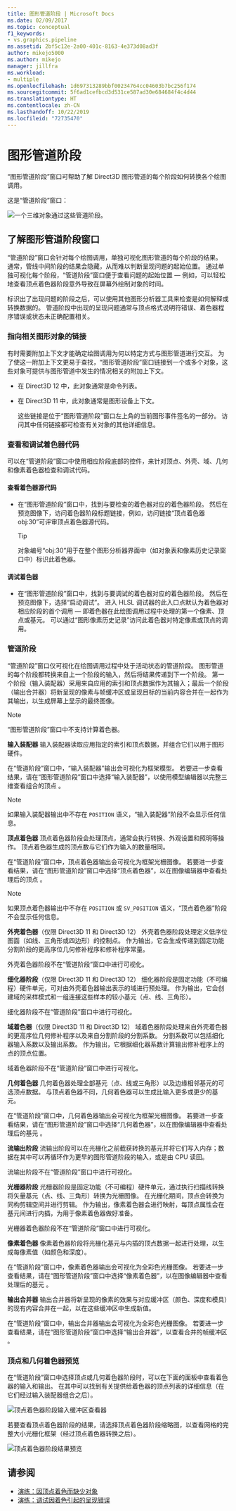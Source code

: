 ```yaml
---
title: 图形管道阶段 | Microsoft Docs
ms.date: 02/09/2017
ms.topic: conceptual
f1_keywords:
- vs.graphics.pipeline
ms.assetid: 2bf5c12e-2a00-401c-8163-4e373d08ad3f
author: mikejo5000
ms.author: mikejo
manager: jillfra
ms.workload:
- multiple
ms.openlocfilehash: 1d697313289bbf00234764cc04603b7bc256f174
ms.sourcegitcommit: 5f6ad1cefbcd3d531ce587ad30e684684f4c4d44
ms.translationtype: HT
ms.contentlocale: zh-CN
ms.lasthandoff: 10/22/2019
ms.locfileid: "72735470"
---
```

# <a name="graphics-pipeline-stages"></a>图形管道阶段
“图形管道阶段”窗口可帮助了解 Direct3D 图形管道的每个阶段如何转换各个绘图调用。

 这是“管道阶段”窗口：

 ![一个三维对象通过这些管道阶段。](media/gfx_diag_demo_pipeline_stages_orientation.png)

## <a name="understanding-the-graphics-pipeline-stages-window"></a>了解图形管道阶段窗口
 “管道阶段”窗口会针对每个绘图调用，单独可视化图形管道的每个阶段的结果。 通常，管线中间阶段的结果会隐藏，从而难以判断呈现问题的起始位置。 通过单独可视化每个阶段，“管道阶段”窗口便于查看问题的起始位置 — 例如，可以轻松地查看顶点着色器阶段意外导致在屏幕外绘制对象的时间。

 标识出了出现问题的阶段之后，可以使用其他图形分析器工具来检查是如何解释或转换数据的。 管道阶段中出现的呈现问题通常与顶点格式说明符错误、着色器程序错误或状态未正确配置相关。

### <a name="links-to-related-graphics-objects"></a>指向相关图形对象的链接
 有时需要附加上下文才能确定绘图调用为何以特定方式与图形管道进行交互。 为了使这一附加上下文更易于查找，“图形管道阶段”窗口链接到一个或多个对象，这些对象可提供与图形管道中发生的情况相关的附加上下文。

- 在 Direct3D 12 中，此对象通常是命令列表。

- 在 Direct3D 11 中，此对象通常是图形设备上下文。

  这些链接是位于“图形管道阶段”窗口左上角的当前图形事件签名的一部分。 访问其中任何链接都可检查有关对象的其他详细信息。

### <a name="viewing-and-debugging-shader-code"></a>查看和调试着色器代码
 可以在“管道阶段”窗口中使用相应阶段底部的控件，来针对顶点、外壳、域、几何和像素着色器检查和调试代码。

#### <a name="to-view-a-shaders-source-code"></a>查看着色器源代码

- 在“图形管道阶段”窗口中，找到与要检查的着色器对应的着色器阶段。 然后在预览图像下，访问着色器阶段标题链接，例如，访问链接“顶点着色器 obj:30”可评审顶点着色器源代码。

    > [!TIP]
    > 对象编号“obj:30”用于在整个图形分析器界面中（如对象表和像素历史记录窗口中）标识此着色器。

#### <a name="to-debug-a-shader"></a>调试着色器

- 在“图形管道阶段”窗口中，找到与要调试的着色器对应的着色器阶段。 然后在预览图像下，选择“启动调试”。 进入 HLSL 调试器的此入口点默认为着色器对相应阶段的首个调用 — 即着色器在此绘图调用过程中处理的第一个像素、顶点或基元。 可以通过“图形像素历史记录”访问此着色器对特定像素或顶点的调用。

### <a name="the-pipeline-stages"></a>管道阶段
 “管道阶段”窗口仅可视化在绘图调用过程中处于活动状态的管道阶段。 图形管道的每个阶段都转换来自上一个阶段的输入，然后将结果传递到下一个阶段。 第一个阶段（输入装配器）采用来自应用的索引和顶点数据作为其输入；最后一个阶段（输出合并器）将新呈现的像素与帧缓冲区或呈现目标的当前内容合并在一起作为其输出，以生成屏幕上显示的最终图像。

> [!NOTE]
> “图形管道阶段”窗口中不支持计算着色器。

 **输入装配器** 输入装配器读取应用指定的索引和顶点数据，并组合它们以用于图形硬件。

 在“管道阶段”窗口中，“输入装配器”输出会可视化为框架模型。 若要进一步查看结果，请在“图形管道阶段”窗口中选择“输入装配器”，以使用模型编辑器以完整三维查看组合的顶点 。

> [!NOTE]
> 如果输入装配器输出中不存在 `POSITION` 语义，“输入装配器”阶段不会显示任何信息。

 **顶点着色器** 顶点着色器阶段会处理顶点，通常会执行转换、外观设置和照明等操作。 顶点着色器生成的顶点数与它们作为输入的数量相同。

 在“管道阶段”窗口中，顶点着色器输出会可视化为框架光栅图像。 若要进一步查看结果，请在“图形管道阶段”窗口中选择“顶点着色器”，以在图像编辑器中查看处理后的顶点 。

> [!NOTE]
> 如果顶点着色器输出中不存在 `POSITION` 或 `SV_POSITION` 语义，“顶点着色器”阶段不会显示任何信息。

 **外壳着色器**（仅限 Direct3D 11 和 Direct3D 12） 外壳着色器阶段处理定义低序位图面（如线、三角形或四边形）的控制点。 作为输出，它会生成传递到固定功能分割阶段的更高序位几何修补程序和修补程序常量。

 外壳着色器阶段不在“管道阶段”窗口中进行可视化。

 **细化器阶段**（仅限 Direct3D 11 和 Direct3D 12） 细化器阶段是固定功能（不可编程）硬件单元，可对由外壳着色器输出表示的域进行预处理。 作为输出，它会创建域的采样模式和一组连接这些样本的较小基元（点、线、三角形）。

 细化器阶段不在“管道阶段”窗口中进行可视化。

 **域着色器**（仅限 Direct3D 11 和 Direct3D 12） 域着色器阶段处理来自外壳着色器的更高序位几何修补程序以及来自分割阶段的分割系数。 分割系数可以包括细化器输入系数以及输出系数。 作为输出，它根据细化器系数计算输出修补程序上的点的顶点位置。

 域着色器阶段不在“管道阶段”窗口中进行可视化。

 **几何着色器** 几何着色器处理全部基元（点、线或三角形）以及边缘相邻基元的可选顶点数据。 与顶点着色器不同，几何着色器可以生成比输入更多或更少的基元。

 在“管道阶段”窗口中，几何着色器输出会可视化为框架光栅图像。 若要进一步查看结果，请在“图形管道阶段”窗口中选择“几何着色器”，以在图像编辑器中查看处理后的基元 。

 **流输出阶段** 流输出阶段可以在光栅化之前截获转换的基元并将它们写入内存；数据在其中可以再循环作为更早的图形管道阶段的输入，或是由 CPU 读回。

 流输出阶段不在“管道阶段”窗口中进行可视化。

 **光栅器阶段** 光栅器阶段是固定功能（不可编程）硬件单元，通过执行扫描线转换将矢量基元（点、线、三角形）转换为光栅图像。 在光栅化期间，顶点会转换为同构剪辑空间并进行剪辑。 作为输出，像素着色器会进行映射，每顶点属性会在基元间进行内插，为用于像素着色器做好准备。

 光栅器着色器阶段不在“管道阶段”窗口中进行可视化。

 **像素着色器** 像素着色器阶段将光栅化基元与内插的顶点数据一起进行处理，以生成每像素值（如颜色和深度）。

 在“管道阶段”窗口中，像素着色器输出会可视化为全彩色光栅图像。 若要进一步查看结果，请在“图形管道阶段”窗口中选择“像素着色器”，以在图像编辑器中查看处理后的基元 。

 **输出合并器** 输出合并器将新呈现的像素的效果与对应缓冲区（颜色、深度和模具）的现有内容合并在一起，以在这些缓冲区中生成新值。

 在“管道阶段”窗口中，输出合并器输出会可视化为全彩色光栅图像。 若要进一步查看结果，请在“图形管道阶段”窗口中选择“输出合并器”，以查看合并的帧缓冲区 。

### <a name="vertex-and-geometry-shader-preview"></a>顶点和几何着色器预览
 在“管道阶段”窗口中选择顶点或几何着色器阶段时，可以在下面的面板中查看着色器的输入和输出。  在其中可以找到有关提供给着色器的顶点列表的详细信息（在它们经过输入装配器组合之后）。

 ![顶点着色器阶段输入缓冲区查看器](media/gfx_diag_vertex_shader_inbuffers.png)

 若要查看顶点着色器阶段的结果，请选择顶点着色器阶段缩略图，以查看网格的完整大小光栅化框架（经过顶点着色器转换之后）。

 ![顶点着色器阶段结果预览](media/gfx_diag_vertex_shader_preview.png)

## <a name="see-also"></a>请参阅
- [演练：因顶点着色而缺少对象](walkthrough-missing-objects-due-to-vertex-shading.md)
- [演练：调试因着色引起的呈现错误](walkthrough-debugging-rendering-errors-due-to-shading.md)